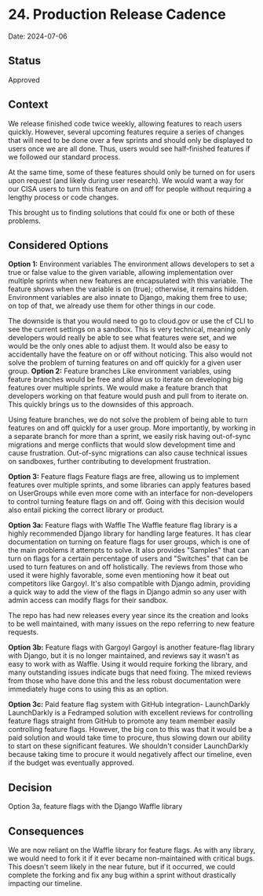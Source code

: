 # 24. Production Release Cadence

Date: 2024-07-06

## Status

Approved

## Context

We release finished code twice weekly, allowing features to reach users quickly. However, several upcoming features require a series of changes that will need to be done over a few sprints and should only be displayed to users once we are all done. Thus, users would see half-finished features if we followed our standard process.

At the same time, some of these features should only be turned on for users upon request (and likely during user research). We would want a way for our CISA users to turn this feature on and off for people without requiring a lengthy process or code changes.

This brought us to finding solutions that could fix one or both of these problems.

## Considered Options

**Option 1:** Environment variables
The environment allows developers to set a true or false value to the given variable, allowing implementation over multiple sprints when new features are encapsulated with this variable. The feature shows when the variable is on (true); otherwise, it remains hidden. Environment variables are also innate to Django, making them free to use; on top of that, we already use them for other things in our code.

The downside is that you would need to go to cloud.gov or use the cf CLI to see the current settings on a sandbox. This is very technical, meaning only developers would really be able to see what features were set, and we would be the only ones able to adjust them. It would also be easy to accidentally have the feature on or off without noticing. This also would not solve the problem of turning features on and off quickly for a given user group.
**Option 2:** Feature branches
Like environment variables, using feature branches would be free and allow us to iterate on developing big features over multiple sprints. We would make a feature branch that developers working on that feature would push and pull from to iterate on. This quickly brings us to the downsides of this approach.

Using feature branches, we do not solve the problem of being able to turn features on and off quickly for a user group. More importantly, by working in a separate branch for more than a sprint, we easily risk having out-of-sync migrations and merge conflicts that would slow development time and cause frustration. Out-of-sync migrations can also cause technical issues on sandboxes, further contributing to development frustration.

**Option 3:** Feature flags
Feature flags are free, allowing us to implement features over multiple sprints, and some libraries can apply features based on UserGroups while even more come with an interface for non-developers to control turning feature flags on and off. Going with this decision would also entail picking the correct library or product.

**Option 3a:** Feature flags with Waffle
The Waffle feature flag library is a highly recommended Django library for handling large features. It has clear documentation on turning on feature flags for user groups, which is one of the main problems it attempts to solve. It also provides "Samples" that can turn on flags for a certain percentage of users and "Switches" that can be used to turn features on and off holistically. The reviews from those who used it were highly favorable, some even mentioning how it beat out competitors like Gargoyl. It's also compatible with Django admin, providing a quick way to add the view of the flags in Django admin so any user with admin access can modify flags for their sandbox.

The repo has had new releases every year since its the creation and looks to be well maintained, with many issues on the repo referring to new feature requests. 

**Option 3b:** Feature flags with Gargoyl
Gargoyl is another feature-flag library with Django, but it is no longer maintained, and reviews say it wasn't as easy to work with as Waffle. Using it would require forking the library, and many outstanding issues indicate bugs that need fixing. The mixed reviews from those who have done this and the less robust documentation were immediately huge cons to using this as an option.

**Option 3c:** Paid feature flag system with GitHub integration- LaunchDarkly
LaunchDarkly is a Fedramped solution with excellent reviews for controlling feature flags straight from GitHub to promote any team member easily controlling feature flags. However, the big con to this was that it would be a paid solution and would take time to procure, thus slowing down our ability to start on these significant features. We shouldn't consider LaunchDarkly because taking time to procure it would negatively affect our timeline, even if the budget was eventually approved.

## Decision
Option 3a, feature flags with the Django Waffle library

## Consequences
We are now reliant on the Waffle library for feature flags. As with any library, we would need to fork it if it ever became non-maintained with critical bugs. This doesn't seem likely in the near future, but if it occurred, we could complete the forking and fix any bug within a sprint without drastically impacting our timeline.